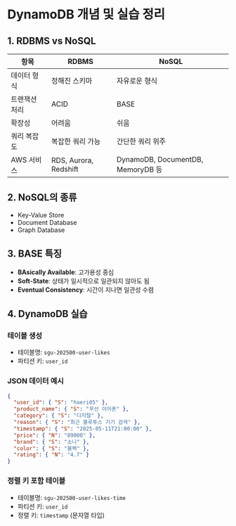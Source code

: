 # DynamoDB 개념 및 실습 정리

## 1. RDBMS vs NoSQL

| 항목 | RDBMS | NoSQL |
|------|-------|--------|
| 데이터 형식 | 정해진 스키마 | 자유로운 형식 |
| 트랜잭션 처리 | ACID | BASE |
| 확장성 | 어려움 | 쉬움 |
| 쿼리 복잡도 | 복잡한 쿼리 가능 | 간단한 쿼리 위주 |
| AWS 서비스 | RDS, Aurora, Redshift | DynamoDB, DocumentDB, MemoryDB 등 |

## 2. NoSQL의 종류

- Key-Value Store
- Document Database
- Graph Database

## 3. BASE 특징

- **BAsically Available**: 고가용성 중심
- **Soft-State**: 상태가 일시적으로 일관되지 않아도 됨
- **Eventual Consistency**: 시간이 지나면 일관성 수렴

## 4. DynamoDB 실습

### 테이블 생성

- 테이블명: `sgu-202500-user-likes`
- 파티션 키: `user_id`

### JSON 데이터 예시

```json
{
  "user_id": { "S": "haeri05" },
  "product_name": { "S": "무선 이어폰" },
  "category": { "S": "디지털" },
  "reason": { "S": "최근 블루투스 기기 검색" },
  "timestamp": { "S": "2025-05-11T21:00:00" },
  "price": { "N": "89000" },
  "brand": { "S": "소니" },
  "color": { "S": "블랙" },
  "rating": { "N": "4.7" }
}
```

### 정렬 키 포함 테이블

- 테이블명: `sgu-202500-user-likes-time`
- 파티션 키: `user_id`
- 정렬 키: `timestamp` (문자열 타입)